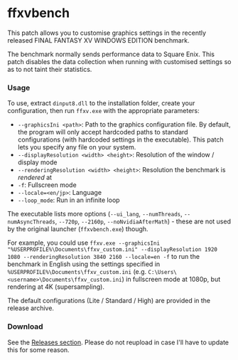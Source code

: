 # ffxvbench

This patch allows you to customise graphics settings in the recently released FINAL FANTASY XV WINDOWS EDITION benchmark.

The benchmark normally sends performance data to Square Enix. This patch disables the data collection when running with customised settings so as to not taint their statistics.

### Usage

To use, extract `dinput8.dll` to the installation folder, create your configuration, then run `ffxv.exe` with the appropriate parameters:

* `--graphicsIni <path>`: Path to the graphics configuration file. By default, the program will only accept hardcoded paths to standard configurations (with hardcoded settings in the executable). This patch lets you specify any file on your system.
* `--displayResolution <width> <height>`: Resolution of the window / display mode
* `--renderingResolution <width> <height>`: Resolution the benchmark is *rendered* at
* `-f`: Fullscreen mode
* `--locale=<en/jp>`: Language
* `--loop_mode`: Run in an infinite loop

The executable lists more options (`--ui_lang`, `--numThreads`, `--numAsyncThreads`, `--720p`, `--2160p`, `--noNvidiaAfterMath`) - these are not used by the original launcher (`ffxvbench.exe`) though.

For example, you could use `ffxv.exe --graphicsIni "%USERPROFILE%\Documents\ffxv_custom.ini" --displayResolution 1920 1080 --renderingResolution 3840 2160 --locale=en -f` to run the benchmark in English using the settings specified in `%USERPROFILE%\Documents\ffxv_custom.ini` (e.g. `C:\Users\<username>\Documents\ffxv_custom.ini`) in fullscreen mode at 1080p, but rendering at 4K (supersampling).

The default configurations (Lite / Standard / High) are provided in the release archive.

### Download

See the [Releases section](https://github.com/drdaxxy/ffxvBenchCustom/releases).
Please do not reupload in case I'll have to update this for some reason.
